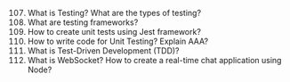 107. What is Testing? What are the types of testing?
108. What are testing frameworks?
109. How to create unit tests using Jest framework?
110. How to write code for Unit Testing? Explain AAA?
111. What is Test-Driven Development (TDD)?
112. What is WebSocket? How to create a real-time chat application using Node?
